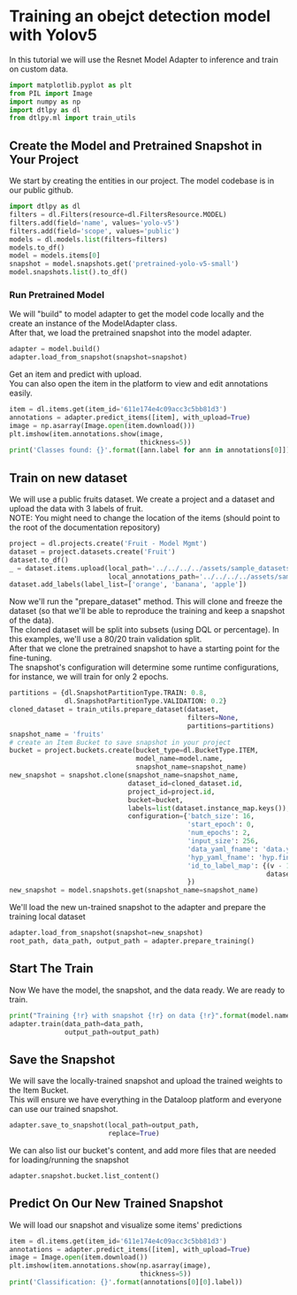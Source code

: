 # Training an obejct detection model with Yolov5  
In this tutorial we will use the Resnet Model Adapter to inference and train on custom data.  
  

```python
import matplotlib.pyplot as plt
from PIL import Image
import numpy as np
import dtlpy as dl
from dtlpy.ml import train_utils
```
## Create the Model and Pretrained Snapshot in Your Project  
We start by creating the entities in our project. The model codebase is in our public github.  

```python
import dtlpy as dl
filters = dl.Filters(resource=dl.FiltersResource.MODEL)
filters.add(field='name', values='yolo-v5')
filters.add(field='scope', values='public')
models = dl.models.list(filters=filters)
models.to_df()
model = models.items[0]
snapshot = model.snapshots.get('pretrained-yolo-v5-small')
model.snapshots.list().to_df()
```
### Run Pretrained Model  
We will "build" to model adapter to get the model code locally and the create an instance of the ModelAdapter class.  
After that, we load the pretrained snapshot into the model adapter.  

```python
adapter = model.build()
adapter.load_from_snapshot(snapshot=snapshot)
```
Get an item and predict with upload.  
You can also open the item in the platform to view and edit annotations easily.  

```python
item = dl.items.get(item_id='611e174e4c09acc3c5bb81d3')
annotations = adapter.predict_items([item], with_upload=True)
image = np.asarray(Image.open(item.download()))
plt.imshow(item.annotations.show(image,
                                 thickness=5))
print('Classes found: {}'.format([ann.label for ann in annotations[0]]))
```
## Train on new dataset  
We will use a public fruits dataset. We create a project and a dataset and upload the data with 3 labels of fruit.  
NOTE: You might need to change the location of the items (should point to the root of the documentation repository)  

```python
project = dl.projects.create('Fruit - Model Mgmt')
dataset = project.datasets.create('Fruit')
dataset.to_df()
_ = dataset.items.upload(local_path='../../../../assets/sample_datasets/FruitImage/items/*',
                         local_annotations_path='../../../../assets/sample_datasets/FruitImage/json')
dataset.add_labels(label_list=['orange', 'banana', 'apple'])
```
Now we'll run the "prepare_dataset" method. This will clone and freeze the dataset (so that we'll be able to reproduce the training and keep a snapshot of the data).  
The cloned dataset will be split into subsets (using DQL or percentage). In this examples, we'll use a 80/20 train validation split.  
After that we clone the pretrained snapshot to have a starting point for the fine-tuning.  
The snapshot's configuration will determine some runtime configurations, for instance, we will train for only 2 epochs.  

```python
partitions = {dl.SnapshotPartitionType.TRAIN: 0.8,
              dl.SnapshotPartitionType.VALIDATION: 0.2}
cloned_dataset = train_utils.prepare_dataset(dataset,
                                             filters=None,
                                             partitions=partitions)
snapshot_name = 'fruits'
# create an Item Bucket to save snapshot in your project
bucket = project.buckets.create(bucket_type=dl.BucketType.ITEM,
                                model_name=model.name,
                                snapshot_name=snapshot_name)
new_snapshot = snapshot.clone(snapshot_name=snapshot_name,
                              dataset_id=cloned_dataset.id,
                              project_id=project.id,
                              bucket=bucket,
                              labels=list(dataset.instance_map.keys()),
                              configuration={'batch_size': 16,
                                             'start_epoch': 0,
                                             'num_epochs': 2,
                                             'input_size': 256,
                                             'data_yaml_fname': 'data.yaml',
                                             'hyp_yaml_fname': 'hyp.finetune.yaml',
                                             'id_to_label_map': {(v - 1): k for k, v in
                                                                 dataset.instance_map.items()}
                                             })
new_snapshot = model.snapshots.get(snapshot_name=snapshot_name)
```
We'll load the new un-trained snapshot to the adapter and prepare the training local dataset  

```python
adapter.load_from_snapshot(snapshot=new_snapshot)
root_path, data_path, output_path = adapter.prepare_training()
```
## Start The Train  
Now We have the model, the snapshot, and the data ready. We are ready to train.  

```python
print("Training {!r} with snapshot {!r} on data {!r}".format(model.name, new_snapshot.id, data_path))
adapter.train(data_path=data_path,
              output_path=output_path)
```
## Save the Snapshot  
We will save the locally-trained snapshot and upload the trained weights to the Item Bucket.  
This will ensure we have everything in the Dataloop platform and everyone can use our trained snapshot.  

```python
adapter.save_to_snapshot(local_path=output_path,
                         replace=True)
```
We can also list our bucket's content, and add more files that are needed for loading/running the snapshot  

```python
adapter.snapshot.bucket.list_content()
```
## Predict On Our New Trained Snapshot  
We will load our snapshot and visualize some items' predictions  

```python
item = dl.items.get(item_id='611e174e4c09acc3c5bb81d3')
annotations = adapter.predict_items([item], with_upload=True)
image = Image.open(item.download())
plt.imshow(item.annotations.show(np.asarray(image),
                                 thickness=5))
print('Classification: {}'.format(annotations[0][0].label))
```
